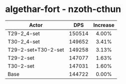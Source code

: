 # algethar-fort - nzoth-cthun
| Actor | DPS | Increase |
|---|:---:|:---:|
|T29-2_4-set|150514|4.00%|
|T30-2_4-set|149652|3.41%|
|T29-2-set+T30-2-set|149258|3.13%|
|T29-2-set|147077|1.63%|
|T30-2-set|147031|1.60%|
|Base|144722|0.00%|
